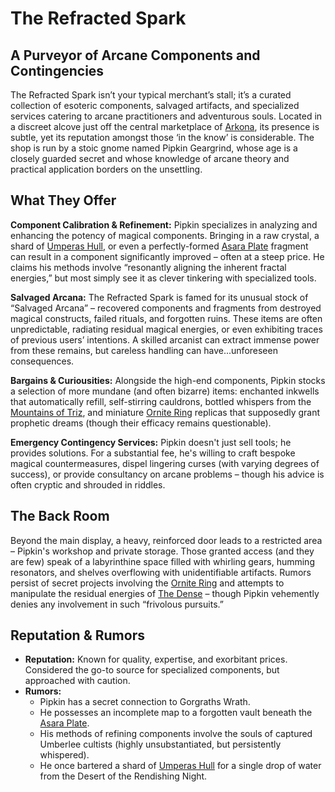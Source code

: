 # The Refracted Spark

## A Purveyor of Arcane Components and Contingencies

The Refracted Spark isn’t your typical merchant’s stall; it’s a curated collection of esoteric components, salvaged artifacts, and specialized services catering to arcane practitioners and adventurous souls. Located in a discreet alcove just off the central marketplace of [Arkona](/generated/city/arkona.md), its presence is subtle, yet its reputation amongst those ‘in the know’ is considerable. The shop is run by a stoic gnome named Pipkin Geargrind, whose age is a closely guarded secret and whose knowledge of arcane theory and practical application borders on the unsettling.

## What They Offer

**Component Calibration & Refinement:** Pipkin specializes in analyzing and enhancing the potency of magical components. Bringing in a raw crystal, a shard of [Umperas Hull](/geography/scale/umperas-hull.md), or even a perfectly-formed [Asara Plate](/geography/scale/asara-plate.md) fragment can result in a component significantly improved – often at a steep price. He claims his methods involve “resonantly aligning the inherent fractal energies,” but most simply see it as clever tinkering with specialized tools.

**Salvaged Arcana:** The Refracted Spark is famed for its unusual stock of “Salvaged Arcana” – recovered components and fragments from destroyed magical constructs, failed rituals, and forgotten ruins. These items are often unpredictable, radiating residual magical energies, or even exhibiting traces of previous users’ intentions.  A skilled arcanist can extract immense power from these remains, but careless handling can have...unforeseen consequences.

**Bargains & Curiousities:** Alongside the high-end components, Pipkin stocks a selection of more mundane (and often bizarre) items: enchanted inkwells that automatically refill, self-stirring cauldrons, bottled whispers from the [Mountains of Triz](/geography/region/mountains-of-triz.md), and miniature [Ornite Ring](/geography/scale/ornite-ring.md) replicas that supposedly grant prophetic dreams (though their efficacy remains questionable).

**Emergency Contingency Services:** Pipkin doesn't just sell tools; he provides solutions. For a substantial fee, he's willing to craft bespoke magical countermeasures, dispel lingering curses (with varying degrees of success), or provide consultancy on arcane problems – though his advice is often cryptic and shrouded in riddles.

## The Back Room

Beyond the main display, a heavy, reinforced door leads to a restricted area – Pipkin's workshop and private storage. Those granted access (and they are few) speak of a labyrinthine space filled with whirling gears, humming resonators, and shelves overflowing with unidentifiable artifacts. Rumors persist of secret projects involving the [Ornite Ring](/geography/scale/ornite-ring.md) and attempts to manipulate the residual energies of [The Dense](/generated/the-dense/the-dense.md) – though Pipkin vehemently denies any involvement in such “frivolous pursuits.”

## Reputation & Rumors

*   **Reputation:** Known for quality, expertise, and exorbitant prices. Considered the go-to source for specialized components, but approached with caution.
*   **Rumors:**
    *   Pipkin has a secret connection to Gorgraths Wrath.
    *   He possesses an incomplete map to a forgotten vault beneath the [Asara Plate](/geography/scale/asara-plate.md).
    *   His methods of refining components involve the souls of captured Umberlee cultists (highly unsubstantiated, but persistently whispered).
    *   He once bartered a shard of [Umperas Hull](/geography/scale/umperas-hull.md) for a single drop of water from the Desert of the Rendishing Night.
